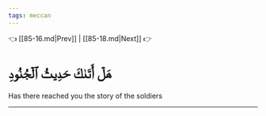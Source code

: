 ```yaml
---
tags: meccan
---
```


👈 [[85-16.md|Prev]] | [[85-18.md|Next]] 👉

# هَلۡ أَتَىٰكَ حَدِيثُ ٱلۡجُنُودِ

Has there reached you the story of the soldiers

---

